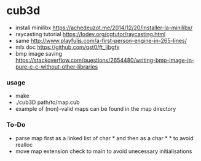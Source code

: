 # cub3d #
* install minilibx https://achedeuzot.me/2014/12/20/installer-la-minilibx/
* raycasting tutorial https://lodev.org/cgtutor/raycasting.html
* same http://www.playfuljs.com/a-first-person-engine-in-265-lines/
* mlx doc https://github.com/qst0/ft_libgfx 
* bmp image saving https://stackoverflow.com/questions/2654480/writing-bmp-image-in-pure-c-c-without-other-libraries

### usage ###
* make
* ./cub3D path/to/map.cub
* example of (non)-valid maps can be found in the map directory

### To-Do ###
* parse map first as a linked list of char * and then as a char * * to avoid realloc
* move map extension check to main to avoid unecessary initialisations
